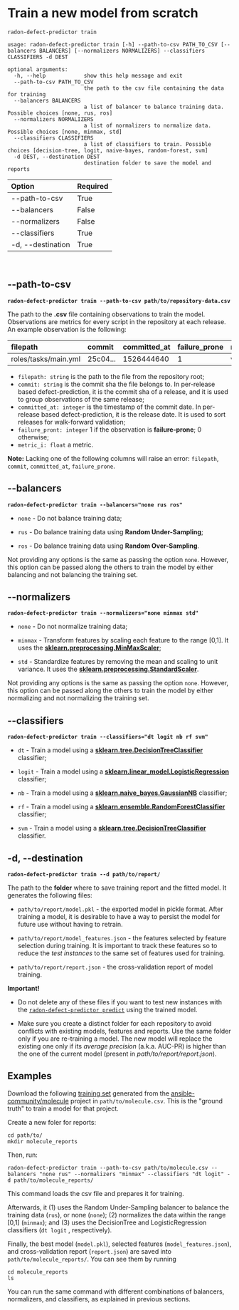 # Train a new model from scratch
```radon-defect-predictor train```

```prompt
usage: radon-defect-predictor train [-h] --path-to-csv PATH_TO_CSV [--balancers BALANCERS] [--normalizers NORMALIZERS] --classifiers CLASSIFIERS -d DEST

optional arguments:
  -h, --help            show this help message and exit
  --path-to-csv PATH_TO_CSV
                        the path to the csv file containing the data for training
  --balancers BALANCERS
                        a list of balancer to balance training data. Possible choices [none, rus, ros]
  --normalizers NORMALIZERS
                        a list of normalizers to normalize data. Possible choices [none, minmax, std]
  --classifiers CLASSIFIERS
                        a list of classifiers to train. Possible choices [decision-tree, logit, naive-bayes, random-forest, svm]
  -d DEST, --destination DEST
                        destination folder to save the model and reports
```

| Option | Required |
|:---|:---|
| --path-to-csv | True |
| --balancers | False |
| --normalizers | False |
| --classifiers | True |
| -d, --destination | True |

<br>

## --path-to-csv 
**```radon-defect-predictor train --path-to-csv path/to/repository-data.csv```**

The path to the **.csv** file containing observations to train the model. Observations are metrics for every script in the repository at each release.
An example observation is the following:

| filepath | commit | committed_at | failure_prone | metric_1 | ... | metric_n |
|:---|:---|:---|:---|:---|:---|:---|
|roles/tasks/main.yml | 25c04... | 1526444640 | 1 | value_1 | ... | value_n |

* ```filepath: string``` is the path to the file from the repository root;
* ```commit: string``` is the commit sha the file belongs to. In per-release based defect-prediction, it is the commit sha of a release, and it is used to group observations of the same release;
* ```committed_at: integer``` is the timestamp of the commit date. In per-release based defect-prediction, it is the release date. It is used to sort releases for walk-forward validation;
* ```failure_pront: integer``` 1 if the observation is **failure-prone**; 0 otherwise;
* ```metric_i: float``` a metric.

**Note:** Lacking one of the following columns will raise an error: ```filepath```, ```commit```, ```committed_at```, ```failure_prone```. 


## --balancers 

**```radon-defect-predictor train --balancers="none rus ros"```**

* ```none``` - Do not balance training data;

* ```rus``` - Do balance training data using **Random Under-Sampling**;

* ```ros``` - Do balance training data using **Random Over-Sampling**.

Not providing any options is the same as passing the option ```none```.
However, this option can be passed along the others to train the model by either balancing and not balancing the training set. 



## --normalizers 

**```radon-defect-predictor train --normalizers="none minmax std"```**

* ```none``` - Do not normalize training data;

* ```minmax``` - Transform features by scaling each feature to the range [0,1]. It uses the **[sklearn.preprocessing.MinMaxScaler](https://scikit-learn.org/stable/modules/generated/sklearn.preprocessing.MinMaxScaler.html)**;

* ```std``` - Standardize features by removing the mean and scaling to unit variance. It uses the **[sklearn.preprocessing.StandardScaler](https://scikit-learn.org/stable/modules/generated/sklearn.preprocessing.StandardScaler.html)**.

Not providing any options is the same as passing the option ```none```.
However, this option can be passed along the others to train the model by either normalizing and not normalizing the training set. 



## --classifiers 

**```radon-defect-predictor train --classifiers="dt logit nb rf svm"```**

* ```dt``` - Train a model using a **[sklearn.tree.DecisionTreeClassifier](https://scikit-learn.org/stable/modules/generated/sklearn.tree.DecisionTreeClassifier.html)** classifier;

* ```logit``` - Train a model using a **[sklearn.linear_model.LogisticRegression](https://scikit-learn.org/stable/modules/generated/sklearn.linear_model.LogisticRegression.html)** classifier;

* ```nb``` - Train a model using a **[sklearn.naive_bayes.GaussianNB](https://scikit-learn.org/stable/modules/generated/sklearn.naive_bayes.GaussianNB.html)** classifier;

* ```rf``` - Train a model using a **[sklearn.ensemble.RandomForestClassifier](https://scikit-learn.org/stable/modules/generated/sklearn.ensemble.RandomForestClassifier.html)** classifier;

* ```svm``` - Train a model using a **[sklearn.tree.DecisionTreeClassifier](https://scikit-learn.org/stable/modules/generated/sklearn.tree.DecisionTreeClassifier.html)** classifier.



## -d, --destination 
**```radon-defect-predictor train --d path/to/report/```**

The path to the **folder** where to save training report and the fitted model.
It generates the following files:

* ```path/to/report/model.pkl``` - the exported model in pickle format. After training a model, it is desirable to have a way to persist the model for future use without having to retrain. 

* ```path/to/report/model_features.json``` - the features selected by feature selection during training. It is important to track these features so to reduce the *test instances* to the same set of features used for training. 

* ```path/to/report/report.json``` - the cross-validation report of model training.

**Important!** 

* Do not delete any of these files if you want to test new instances with the [```radon-defect-predictor predict```](https://radon-h2020.github.io/radon-defect-predictor/cli/predict/) using the trained model.

* Make sure you create a distinct folder for each repository to avoid conflicts with existing models, features and reports.
Use the same folder only if you are re-training a model. The new model will replace the existing one only if its *average precision* (a.k.a. AUC-PR) is higher than the one of the current model (present in *path/to/report/report.json*).  


## Examples

Download the following [training set](https://radon-h2020.github.io/radon-defect-predictor/examples_resources/molecule.csv) generated from the [ansible-community/molecule](https://github.com/ansible-community/molecule) project in ```path/to/molecule.csv```.
This is the "ground truth" to train a model for that project. 

Create a new foler for reports:

```
cd path/to/
mkdir molecule_reports
```

Then, run:

```
radon-defect-predictor train --path-to-csv path/to/molecule.csv --balancers "none rus" --normalizers "minmax" --classifiers "dt logit" -d path/to/molecule_reports/
```

This command loads the csv file and prepares it for training.

Afterwards, it (1) uses the Random Under-Sampling balancer to balance the training data (```rus```), or none (```none```);
(2) normalizes the data within the range [0,1] (```minmax```); and (3) uses the DecisionTree and LogisticRegression classifiers (```dt logit``` , respectively).

Finally, the best model (```model.pkl```), selected features (```model_features.json```), and cross-validation report (```report.json```) are saved into ```path/to/molecule_reports/```.
You can see them by running

```
cd molecule_reports
ls
```   

You can run the same command with different combinations of balancers, normalizers, and classifiers, as explained in 
previous sections.